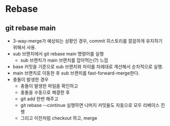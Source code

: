 # Rebase

## git rebase main
  - 3-way-merge가 예상되는 상황인 경우, commit 히스토리를 깔끔하게 유지하기 위해서 사용.
  - sub 브랜치에서 git rebase main 명령어를 실행
    - sub 브랜치가 main 브랜치를 잡아먹는(?) 느낌
  - base 커밋을 기준으로 sub 브랜치와 차이를 차례대로 계산해서 순차적으로 실행.
  - main 브랜치로 이동한 후 sub 브랜치를 fast-forward-merge한다.
  - 충돌이 발생한 경우
    - 충돌이 발생한 파일을 확인하고
    - 충돌을 수동으로 해결한 후
    - git add 한번 해주고
    - git rebase --continue 실행하면 나머지 커밋들도 자동으로 모두 리베이스 진행
    - 그리고 이전처럼 checkout 하고, merge
